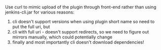 Use curl to mimic upload of the plugin through front-end rather than using jenkins-cli.jar for various reasons:
1) cli doesn't support versions when using plugin short name so need to put the full uri, but
2) cli with full uri - doesn't support redirects, so we need to figure out mirrors manually, which could potentially change
3) finally and most importantly cli doesn't download dependencies!
